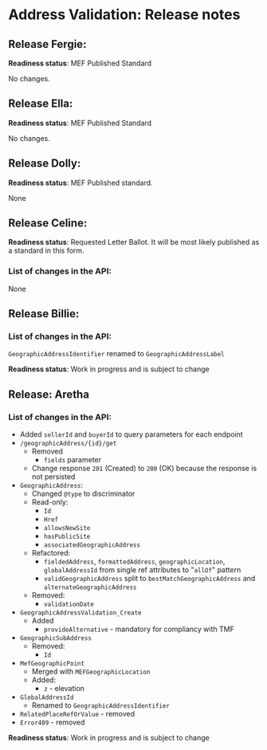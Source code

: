 # Address Validation: Release notes

## Release Fergie:

**Readiness status**: MEF Published Standard

No changes.

## Release Ella:

**Readiness status**: MEF Published Standard

No changes.

## Release Dolly:

**Readiness status**: MEF Published standard. 

None

## Release Celine:

**Readiness status**: Requested Letter Ballot. It will be most likely published as a standard in this form.

### List of changes in the API:

None

## Release Billie:

### List of changes in the API:

`GeographicAddressIdentifier` renamed to `GeographicAddressLabel`

**Readiness status**: Work in progress and is subject to change

## Release: Aretha

### List of changes in the API:

- Added `sellerId` and `buyerId` to query parameters for each endpoint
- `/geographicAddress/{id}/get`
  - Removed
    - `fields` parameter
  - Change response `201` (Created) to `200` (OK) because the response is not persisted
- `GeographicAddress`:
  - Changed `@type` to discriminator
  - Read-only:
    - `Id`
    - `Href`
    - `allowsNewSite`
    - `hasPublicSite`
    - `associatedGeographicAddress`
  - Refactored:
    - `fieldedAddress`, `formattedAddress`, `geographicLocation`, `globalAddressId` from single ref attributes to "`allOf`" pattern
    - `validGeographicAddress` split to `bestMatchGeographicAddress` and `alternateGeographicAddress`
  - Removed:
    - `validationDate`
- `GeographicAddressValidation_Create`
  - Added
    - `provideAlternative` - mandatory  for compliancy with TMF
- `GeographicSubAddress`
  - Removed:
    - `Id`
- `MefGeographicPoint`
  - Merged with `MEFGeographicLocation`
  - Added:
    - `z` - elevation
- `GlobalAddressId`
  - Renamed to `GeographicAddressIdentifier`
- `RelatedPlaceRefOrValue` - removed
- `Error409` - removed

**Readiness status**: Work in progress and is subject to change
